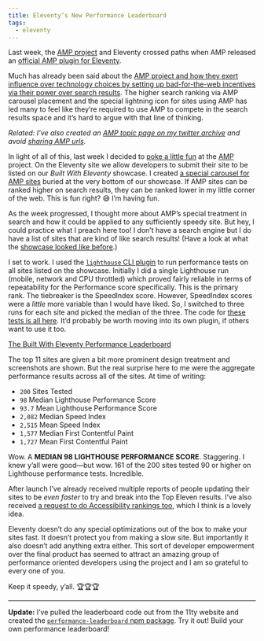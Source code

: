```yaml
---
title: Eleventy’s New Performance Leaderboard
tags:
  - eleventy
---
```

Last week, the [AMP project](https://amp.dev/) and Eleventy crossed paths when AMP released an [official AMP plugin for Eleventy](https://blog.amp.dev/2020/03/11/easier-amp-development-with-the-new-amp-optimizer/).

Much has already been said about the [AMP project and how they exert influence over technology choices by setting up bad-for-the-web incentives via their power over search results](http://ampletter.org/). The higher search ranking via AMP carousel placement and the special lightning icon for sites using AMP has led many to feel like they’re required to use AMP to compete in the search results space and it’s hard to argue with that line of thinking.

_Related: I’ve also created an [AMP topic page on my twitter archive](/twitter/topic/amp/) and avoid [sharing AMP urls](/twitter/amp/)._

In light of all of this, last week I decided to [poke a little fun](https://twitter.com/zachleat/status/1237810370049441792) at the [AMP](amp.dev) project. On the Eleventy site we allow developers to submit their site to be listed on our _Built With Eleventy_ showcase. I created [a special carousel for AMP sites](https://www.11ty.dev/docs/sites/#any-site-using-amp) buried at the very bottom of our showcase. If AMP sites can be ranked higher on search results, they can be ranked lower in my little corner of the web. This is fun right? 😅 I’m having fun.

As the week progressed, I thought more about AMP’s special treatment in search and how it could be applied to any sufficiently speedy site. But hey, I could practice what I preach here too! I don’t have a search engine but I do have a list of sites that are kind of like search results! (Have a look at what the [showcase looked like before](https://v0-10-0.11ty.dev/docs/sites/).)

I set to work. I used the [`lighthouse` CLI plugin](https://github.com/GoogleChrome/lighthouse#readme) to run performance tests on all sites listed on the showcase. Initially I did a single Lighthouse run (mobile, network and CPU throttled) which proved fairly reliable in terms of repeatability for the Performance score specifically. This is the primary rank. The tiebreaker is the SpeedIndex score. However, SpeedIndex scores were a _little_ more variable than I would have liked. So, I switched to three runs for each site and picked the median of the three. The code for [these tests is all here](https://github.com/11ty/11ty-website/blob/4b898c72780e62afb50dee50af973a5ab07ee685/node-performance-rank.js). It’d probably be worth moving into its own plugin, if others want to use it too.

<div class="primarylink"><a href="https://www.11ty.dev/docs/sites/">The Built With Eleventy Performance Leaderboard</a></div>

The top 11 sites are given a bit more prominent design treatment and screenshots are shown. But the real surprise here to me were the aggregate performance results across all of the sites. At time of writing:

* `200` Sites Tested
* `98` Median Lighthouse Performance Score
* `93.7` Mean Lighthouse Performance Score
* `2,082` Median Speed Index
* `2,515` Mean Speed Index
* `1,577` Median First Contentful Paint
* `1,727` Mean First Contentful Paint

Wow. A **MEDIAN 98 LIGHTHOUSE PERFORMANCE SCORE**. Staggering. I knew y’all were good—but wow. 161 of the 200 sites tested 90 or higher on Lighthouse performance tests. Incredible.

After launch I’ve already received multiple reports of people updating their sites to be _even faster_ to try and break into the Top Eleven results. I’ve also received [a request to do Accessibility rankings too](https://twitter.com/starfalldocs/status/1239043864838766593), which I think is a lovely idea.

Eleventy doesn’t do any special optimizations out of the box to make your sites fast. It doesn’t protect you from making a slow site. But importantly it also doesn’t add anything extra either. This sort of developer empowerment over the final product has seemed to attract an amazing group of performance oriented developers using the project and I am so grateful to every one of you.

Keep it speedy, y’all. 🏆🏆🏆

---

**Update:** I’ve pulled the leaderboard code out from the 11ty website and created the [`performance-leaderboard` npm package](https://github.com/zachleat/performance-leaderboard). Try it out! Build your own performance leaderboard!
